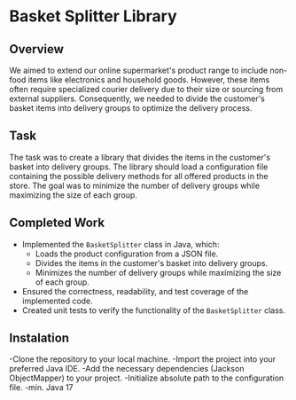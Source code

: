 # Basket Splitter Library

## Overview

We aimed to extend our online supermarket's product range to include non-food items like electronics and household goods. However, these items often require specialized courier delivery due to their size or sourcing from external suppliers. Consequently, we needed to divide the customer's basket items into delivery groups to optimize the delivery process.

## Task

The task was to create a library that divides the items in the customer's basket into delivery groups. The library should load a configuration file containing the possible delivery methods for all offered products in the store. The goal was to minimize the number of delivery groups while maximizing the size of each group.

## Completed Work

- Implemented the `BasketSplitter` class in Java, which:
  - Loads the product configuration from a JSON file.
  - Divides the items in the customer's basket into delivery groups.
  - Minimizes the number of delivery groups while maximizing the size of each group.
- Ensured the correctness, readability, and test coverage of the implemented code.
- Created unit tests to verify the functionality of the `BasketSplitter` class.

## Instalation
-Clone the repository to your local machine.
-Import the project into your preferred Java IDE.
-Add the necessary dependencies (Jackson ObjectMapper) to your project.
-Initialize absolute path to the configuration file.
-min. Java 17
